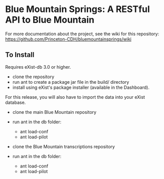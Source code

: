 # Blue Mountain Springs: A RESTful API to Blue Mountain

For more documentation about the project, see the wiki for this repository: https://github.com/Princeton-CDH/bluemountainsprings/wiki

## To Install
Requires eXist-db 3.0 or higher.


  * clone the repository
  * run ant to create a package jar file in the build/ directory
  * install using eXist's package installer (available in the Dashboard).

For this release, you will also have to import the data into your eXist database.

  * clone the main Blue Mountain repository
  * run ant in the db folder:
      * ant load-conf
      * ant load-pilot
 

  *  clone the Blue Mountain transcriptions repository
  *  run ant in the db folder:
	 *  ant load-conf
	 *  ant load-pilot
